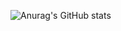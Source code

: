 ![Anurag's GitHub stats](https://github-readme-stats.vercel.app/api?username=homays&show_icons=true&theme=ambient_gradient )
